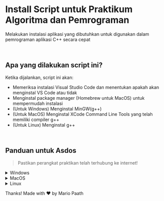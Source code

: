 # Install Script untuk Praktikum Algoritma dan Pemrograman
Melakukan instalasi aplikasi yang dibutuhkan untuk digunakan dalam pemrograman aplikasi C++ secara cepat

<br>

## Apa yang dilakukan script ini?
Ketika dijalankan, script ini akan:
- Memeriksa instalasi Visual Studio Code dan menentukan apakah akan menginstal VS Code atau tidak
- Menginstal package manager (Homebrew untuk MacOS) untuk mempermudah instalasi
- (Untuk Windows) Menginstal MinGW(g++)
- (Untuk MacOS) Menginstal XCode Command Line Tools yang telah memiliki compiler g++
- (Untuk Linux) Menginstal g++

<br>

## Panduan untuk Asdos
> Pastikan perangkat praktikan telah terhubung ke internet!
<details>
<summary>Windows</summary>

<br>

- Download file `cpp-install-win.ps1`
- Pindahkan file tersebut ke `C:\`
- Buka Windows PowerShell sebagai Administrator
- Jalankan:
  ```
  Set-ExecutionPolicy -Scope Process -ExecutionPolicy Bypass
  ```
- `cd` ke direktori di mana file `.ps1` tersebut berada
  ```
  cd C:
  ```
- Jalankan script dengan:
  ```
  ./cpp-install-win.ps1
  ```
- Tunggu hingga instalasi selesai
</details>

<details>
<summary>MacOS</summary>

<br>

- Download file `cpp-install-mac.command`
- Buka aplikasi Terminal di MacOS (Bisa mencarinya dengan membuka Spotlight (Command + Space) dan mencari Terminal)
- `cd` ke folder Downloads dengan:
  ```
  cd Downloads
  ```
- Buat file script tersebut menjadi executable dengan:
  ```
  chmod +x cpp-install-mac.command
  ```
- Jalankan script dengan:
  ```
  ./cpp-install-mac.command
  ```
- Tunggu hingga instalasi selesai
</details>

<details>
<summary>Linux</summary>

<br>

- Download file `cpp-install-linux.sh`
- Buka aplikasi Terminal di Linux
- `cd` ke folder Downloads dengan:
  ```
  cd Downloads
  ```
- Buat file script tersebut menjadi executable dengan:
  ```
  chmod +x cpp-install-linux.sh
  ```
- Jalankan script dengan:
  ```
  ./cpp-install-linux.sh
  ```
- Tunggu hingga instalasi selesai
</details>

Thanks!
Made with ❤️ by Mario Paath